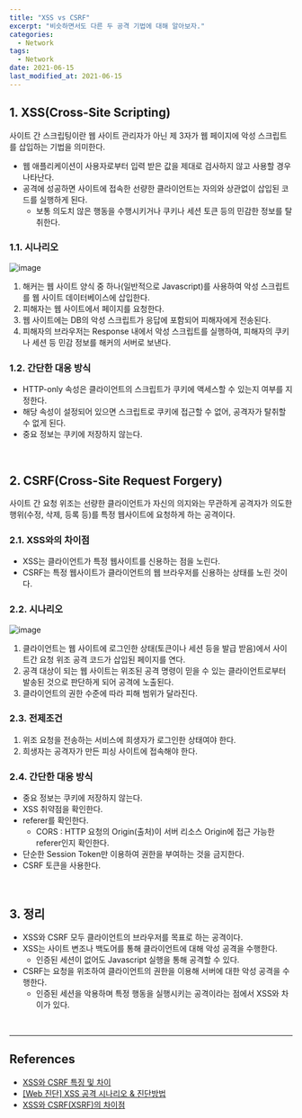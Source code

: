 ```yaml
---
title: "XSS vs CSRF"
excerpt: "비슷하면서도 다른 두 공격 기법에 대해 알아보자."
categories:
  - Network
tags:
  - Network
date: 2021-06-15
last_modified_at: 2021-06-15
---
```


## 1. XSS(Cross-Site Scripting)

사이트 간 스크립팅이란 웹 사이트 관리자가 아닌 제 3자가 웹 페이지에 악성 스크립트를 삽입하는 기법을 의미한다.

* 웹 애플리케이션이 사용자로부터 입력 받은 값을 제대로 검사하지 않고 사용할 경우 나타난다.
* 공격에 성공하면 사이트에 접속한 선량한 클라이언트는 자의와 상관없이 삽입된 코드를 실행하게 된다.
  * 보통 의도치 않은 행동을 수행시키거나 쿠키나 세션 토큰 등의 민감한 정보를 탈취한다.

### 1.1. 시나리오

![image](https://user-images.githubusercontent.com/56240505/122170267-5711fb80-ceb9-11eb-87c3-083e4e5976e0.png)

1. 해커는 웹 사이트 양식 중 하나(일반적으로 Javascript)를 사용하여 악성 스크립트를 웹 사이트 데이터베이스에 삽입한다.
2. 피해자는 웹 사이트에서 페이지를 요청한다.
3. 웹 사이트에는 DB의 악성 스크립트가 응답에 포함되어 피해자에게 전송된다.
4. 피해자의 브라우저는 Response 내에서 악성 스크립트를 실행하여, 피해자의 쿠키나 세션 등 민감 정보를 해커의 서버로 보낸다.

### 1.2. 간단한 대응 방식

* HTTP-only 속성은 클라이언트의 스크립트가 쿠키에 액세스할 수 있는지 여부를 지정한다.
* 해당 속성이 설정되어 있으면 스크립트로 쿠키에 접근할 수 없어, 공격자가 탈취할 수 없게 된다.
* 중요 정보는 쿠키에 저장하지 않는다.

<br>

## 2. CSRF(Cross-Site Request Forgery)

사이트 간 요청 위조는 선량한 클라이언트가 자신의 의지와는 무관하게 공격자가 의도한 행위(수정, 삭제, 등록 등)를 특정 웹사이트에 요청하게 하는 공격이다.

### 2.1. XSS와의 차이점

* XSS는 클라이언트가 특정 웹사이트를 신용하는 점을 노린다.
* CSRF는 특정 웹사이트가 클라이언트의 웹 브라우저를 신용하는 상태를 노린 것이다.

### 2.2. 시나리오

![image](https://user-images.githubusercontent.com/56240505/122171743-04d1da00-cebb-11eb-9eb8-2f79116880e2.png)

1. 클라이언트는 웹 사이트에 로그인한 상태(토큰이나 세션 등을 발급 받음)에서 사이트간 요청 위조 공격 코드가 삽입된 페이지를 연다.
2. 공격 대상이 되는 웹 사이트는 위조된 공격 명령이 믿을 수 있는 클라이언트로부터 발송된 것으로 판단하게 되어 공격에 노출된다.
3. 클라이언트의 권한 수준에 따라 피해 범위가 달라진다.

### 2.3. 전제조건

1. 위조 요청을 전송하는 서비스에 희생자가 로그인한 상태여야 한다.
2. 희생자는 공격자가 만든 피싱 사이트에 접속해야 한다.

### 2.4. 간단한 대응 방식

* 중요 정보는 쿠키에 저장하지 않는다.
* XSS 취약점을 확인한다.
* referer를 확인한다.
  * CORS : HTTP 요청의 Origin(출처)이 서버 리소스 Origin에 접근 가능한 referer인지 확인한다.
* 단순한 Session Token만 이용하여 권한을 부여하는 것을 금지한다.
* CSRF 토큰을 사용한다.

<br>

## 3. 정리

* XSS와 CSRF 모두 클라이언트의 브라우저를 목표로 하는 공격이다.
* XSS는 사이트 변조나 백도어를 통해 클라이언트에 대해 악성 공격을 수행한다.
  * 인증된 세션이 없어도 Javascript 실행을 통해 공격할 수 있다.
* CSRF는 요청을 위조하여 클라이언트의 권한을 이용해 서버에 대한 악성 공격을 수행한다.
  * 인증된 세션을 악용하며 특정 행동을 실행시키는 공격이라는 점에서 XSS와 차이가 있다.

<br>

---

## References

* [XSS와 CSRF 특징 및 차이](https://lucete1230-cyberpolice.tistory.com/23)
* [[Web 진단] XSS 공격 시나리오 & 진단방법](https://yprefer.tistory.com/23)
* [XSS와 CSRF(XSRF)의 차이점](https://program-developer.tistory.com/99)
